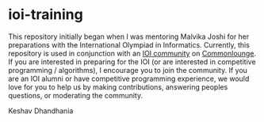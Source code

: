 ioi-training
============

This repository initially began when I was mentoring Malvika Joshi for her preparations with the International Olympiad in Informatics. Currently, this repository is used in conjunction with an [IOI community](http://alpha.commonlounge.com/community/e4aac00a033a40ec96657906c6e1b43c) on [Commonlounge](http://commonlounge.com/). If you are interested in preparing for the IOI (or are interested in competitive programming / algorithms), I encourage you to join the community. If you are an IOI alumni or have competitive programming experience, we would love for you to help us by making contributions, answering peoples questions, or moderating the community. 

Keshav Dhandhania
